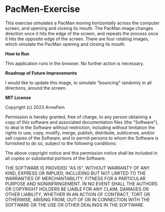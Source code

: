 # PacMen-Exercise

This exercise simulates a PacMan moving horizontally across the computer screen, and opening and closing its mouth. The PacMan image changes direction once it hits the edge of the screen, and repeats the process once it hits the opposite edge of the screen. There are four rotating images, which simulate the PacMan opening and closing its mouth. 

**How to Run**

This application runs in the browser. No further action is necessary.

**Roadmap of Future Improvements**

I would like to update this image, to simulate "bouncing" randomly in all directions, around the screen. 

**MIT License**

Copyright (c) 2023 AnneFein

Permission is hereby granted, free of charge, to any person obtaining a copy of this software and associated documentation files (the "Software"), to deal in the Software without restriction, including without limitation the rights to use, copy, modify, merge, publish, distribute, sublicense, and/or sell copies of the Software, and to permit persons to whom the Software is furnished to do so, subject to the following conditions:

The above copyright notice and this permission notice shall be included in all copies or substantial portions of the Software.

THE SOFTWARE IS PROVIDED "AS IS", WITHOUT WARRANTY OF ANY KIND, EXPRESS OR IMPLIED, INCLUDING BUT NOT LIMITED TO THE WARRANTIES OF MERCHANTABILITY, FITNESS FOR A PARTICULAR PURPOSE AND NONINFRINGEMENT. IN NO EVENT SHALL THE AUTHORS OR COPYRIGHT HOLDERS BE LIABLE FOR ANY CLAIM, DAMAGES OR OTHER LIABILITY, WHETHER IN AN ACTION OF CONTRACT, TORT OR OTHERWISE, ARISING FROM, OUT OF OR IN CONNECTION WITH THE SOFTWARE OR THE USE OR OTHER DEALINGS IN THE SOFTWARE.
